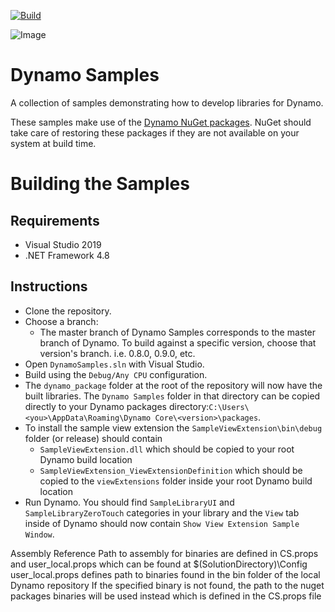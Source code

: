 [![Build](https://github.com/DynamoDS/DynamoSamples/actions/workflows/build.yml/badge.svg)](https://github.com/DynamoDS/DynamoSamples/actions/workflows/build.yml)

![Image](https://raw.github.com/ikeough/Dynamo/master/doc/distrib/Images/dynamo_logo_dark.png)

# Dynamo Samples

A collection of samples demonstrating how to develop libraries for Dynamo.

These samples make use of the [Dynamo NuGet packages](https://www.nuget.org/packages?q=DynamoVisualProgramming). NuGet should take care of restoring these packages if they are not available on your system at build time.

# Building the Samples

## Requirements

- Visual Studio 2019
- .NET Framework 4.8

## Instructions

- Clone the repository.
- Choose a branch:
  - The master branch of Dynamo Samples corresponds to the master branch of Dynamo. To build against a specific version, choose that version's branch. i.e. 0.8.0, 0.9.0, etc.
- Open `DynamoSamples.sln` with Visual Studio.
- Build using the `Debug/Any CPU` configuration.
- The `dynamo_package` folder at the root of the repository will now have the built libraries. The `Dynamo Samples` folder in that directory can be copied directly to your Dynamo packages directory:`C:\Users\<you>\AppData\Roaming\Dynamo Core\<version>\packages`.
- To install the sample view extension the `SampleViewExtension\bin\debug` folder (or release) should contain
  - `SampleViewExtension.dll` which should be copied to your root Dynamo build location
  - `SampleViewExtension_ViewExtensionDefinition` which should be copied to the `viewExtensions` folder inside your root Dynamo build location
- Run Dynamo. You should find `SampleLibraryUI` and `SampleLibraryZeroTouch` categories in your library and the `View` tab inside of Dynamo should now contain `Show View Extension Sample Window`.

Assembly Reference
Path to assembly for binaries are defined in CS.props and user_local.props which can be found at $(SolutionDirectory)\Config
user_local.props defines path to binaries found in the bin folder of the local Dynamo repository
If the specified binary is not found, the path to the nuget packages binaries will be used instead which is defined in the CS.props file
